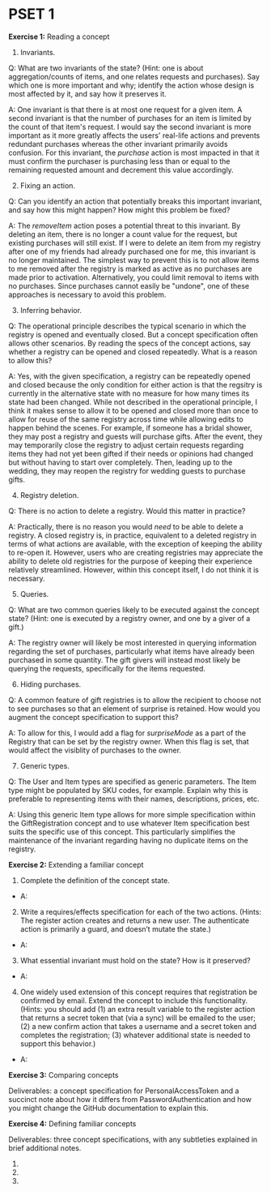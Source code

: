 # PSET 1
**Exercise 1:** Reading a concept
1. Invariants. 

Q: What are two invariants of the state? (Hint: one is about aggregation/counts of items, and one relates requests and purchases). Say which one is more important and why; identify the action whose design is most affected by it, and say how it preserves it.

A: One invariant is that there is at most one request for a given item. A second invariant is that the number of purchases for an item is limited by the count of that item's request. I would say the second invariant is more important as it more greatly affects the users' real-life actions and prevents redundant purchases whereas the other invariant primarily avoids confusion. For this invariant, the *purchase* action is most impacted in that it must confirm the purchaser is purchasing less than or equal to the remaining requested amount and decrement this value accordingly.

2. Fixing an action. 

Q: Can you identify an action that potentially breaks this important invariant, and say how this might happen? How might this problem be fixed?

A: The *removeItem* action poses a potential threat to this invariant. By deleting an item, there is no longer a count value for the request, but existing purchases will still exist. If I were to delete an item from my registry after one of my friends had already purchased one for me, this invariant is no longer maintained. The simplest way to prevent this is to not allow items to me removed after the registry is marked as active as no purchases are made prior to activation. Alternatively, you could limit removal to items with no purchases. Since purchases cannot easily be "undone", one of these approaches is necessary to avoid this problem.

3. Inferring behavior.

Q: The operational principle describes the typical scenario in which the registry is opened and eventually closed. But a concept specification often allows other scenarios. By reading the specs of the concept actions, say whether a registry can be opened and closed repeatedly. What is a reason to allow this?

A:  Yes, with the given specification, a registry can be repeatedly opened and closed because the only condition for either action is that the regsitry is currently in the alternative state with no measure for how many times its state had been changed. While not described in the operational principle, I think it makes sense to allow it to be opened and closed more than once to allow for reuse of the same registry across time while allowing edits to happen behind the scenes. For example, if someone has a bridal shower, they may post a registry and guests will purchase gifts. After the event, they may temporarily close the registry to adjust certain requests regarding items they had not yet been gifted if their needs or opinions had changed but without having to start over completely. Then, leading up to the wedding, they may reopen the registry for wedding guests to purchase gifts. 

4. Registry deletion. 

Q: There is no action to delete a registry. Would this matter in practice?

A: Practically, there is no reason you would *need* to be able to delete a registry. A closed registry is, in practice, equivalent to a deleted registry in terms of what actions are available, with the exception of keeping the ability to re-open it. However, users who are creating registries may appreciate the ability to delete old registries for the purpose of keeping their experience relatively streamlined. However, within this concept itself, I do not think it is necessary.

5. Queries. 

Q: What are two common queries likely to be executed against the concept state? (Hint: one is executed by a registry owner, and one by a giver of a gift.)

A: The registry owner will likely be most interested in querying information regarding the set of purchases, particularly what items have already been purchased in some quantity. The gift givers will instead most likely be querying the requests, specifically for the items requested.

6. Hiding purchases. 

Q: A common feature of gift registries is to allow the recipient to choose not to see purchases so that an element of surprise is retained. How would you augment the concept specification to support this?

A: To allow for this, I would add a flag for *surpriseMode* as a part of the Registry that can be set by the registry owner. When this flag is set, that would affect the visiblity of purchases to the owner. 

7. Generic types. 

Q: The User and Item types are specified as generic parameters. The Item type might be populated by SKU codes, for example. Explain why this is preferable to representing items with their names, descriptions, prices, etc.

A: Using this generic Item type allows for more simple specification within the GiftRegistration concept and to use whatever Item specification best suits the specific use of this concept. This particularly simplifies the maintenance of the invariant regarding having no duplicate items on the registry.

**Exercise 2:** Extending a familiar concept
1. Complete the definition of the concept state.
- A: 
2. Write a requires/effects specification for each of the two actions. (Hints: The register action creates and returns a new user. The authenticate action is primarily a guard, and doesn’t mutate the state.)
- A:
3. What essential invariant must hold on the state? How is it preserved?
- A:
4. One widely used extension of this concept requires that registration be confirmed by email. Extend the concept to include this functionality. (Hints: you should add (1) an extra result variable to the register action that returns a secret token that (via a sync) will be emailed to the user; (2) a new confirm action that takes a username and a secret token and completes the registration; (3) whatever additional state is needed to support this behavior.)
- A:

**Exercise 3:** Comparing concepts

Deliverables: a concept specification for PersonalAccessToken and a succinct note about how it differs from PasswordAuthentication and how you might change the GitHub documentation to explain this.

**Exercise 4:** Defining familiar concepts

Deliverables: three concept specifications, with any subtleties explained in brief additional notes.

1. 

2. 

3. 
